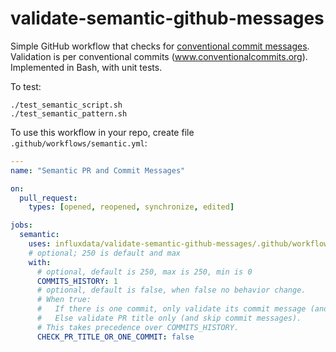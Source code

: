 # validate-semantic-github-messages
Simple GitHub workflow that checks for [conventional commit messages](https://www.conventionalcommits.org/en/v1.0.0/).
Validation is per conventional commits (www.conventionalcommits.org).
Implemented in Bash, with unit tests.

To test:
```console
./test_semantic_script.sh
./test_semantic_pattern.sh
```

To use this workflow in your repo, create file `.github/workflows/semantic.yml`:
```yaml
---
name: "Semantic PR and Commit Messages"

on:
  pull_request:
    types: [opened, reopened, synchronize, edited]

jobs:
  semantic:
    uses: influxdata/validate-semantic-github-messages/.github/workflows/semantic.yml@main
    # optional; 250 is default and max
    with:
      # optional, default is 250, max is 250, min is 0
      COMMITS_HISTORY: 1
      # optional, default is false, when false no behavior change. 
      # When true:
      #   If there is one commit, only validate its commit message (and not the PR title). 
      #   Else validate PR title only (and skip commit messages).  
      # This takes precedence over COMMITS_HISTORY.
      CHECK_PR_TITLE_OR_ONE_COMMIT: false
```
